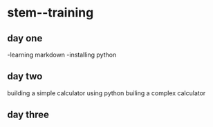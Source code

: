 # stem--training
## day one
-learning markdown
-installing python
## day two
building a simple calculator using python
builing a complex calculator
## day three
 

